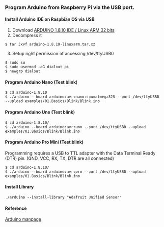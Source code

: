 ### Program Arduino from Raspberry Pi via the USB port.
#### Install Arduino IDE on Raspbian OS via USB
1. Download  [ARDUINO 1.8.10 IDE / Linux ARM 32 bits](https://www.arduino.cc/en/Main/Software)
2. Decompress it<br>
```shell
$ tar Jxvf arduino-1.8.10-linuxarm.tar.xz 
```
3. Setup right permission of accessing /dev/ttyUSB0
```shell
$ sudo su
$ sudo usermod -aG dialout pi 
$ newgrp dialout
```
#### Program Arduino Nano (Test blink) 
```
$ cd arduino-1.8.10
$ ./arduino --board arduino:avr:nano:cpu=atmega328 --port /dev/ttyUSB0 --upload examples/01.Basics/Blink/Blink.ino 
```
#### Program Arduino Uno (Test blink) 
```
$ cd arduino-1.8.10/
$ ./arduino --board arduino:avr:uno --port /dev/ttyUSB0 --upload examples/01.Basics/Blink/Blink.ino 
```
#### Program Arduino Pro Mini (Test blink)
Programming requires a USB to TTL adapter with the Data Terminal Ready (DTR) pin. (GND, VCC, RX, TX, DTR are all connected)
```
$ cd arduino-1.8.10/
$ ./arduino --board arduino:avr:pro --port /dev/ttyUSB0 --upload examples/01.Basics/Blink/Blink.ino
```
#### Install Library
```
./arduino --install-library "Adafruit Unified Sensor"
```
#### Reference
[Arduino manpage](https://github.com/arduino/Arduino/blob/master/build/shared/manpage.adoc)
